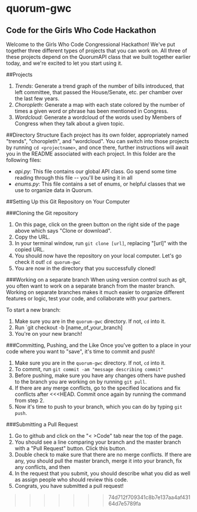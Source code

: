 # quorum-gwc
## Code for the Girls Who Code Hackathon

Welcome to the Girls Who Code Congressional Hackathon! We've put together three different types of projects that you can work on. All three of these projects depend on the QuorumAPI class that we built together earlier today, and we're excited to let you start using it.

##Projects

1. *Trends*: Generate a trend graph of the number of bills introduced, that left committee, that passed the House/Senate, etc. per chamber over the last few years.
2. *Choropleth*: Generate a map with each state colored by the number of times a given word or phrase has been mentioned in Congress.
3. *Wordcloud*: Generate a wordcloud of the words used by Members of Congress when they talk about a given topic.

##Directory Structure
Each project has its own folder, appropriately named "trends", "choropleth", and "wordcloud". You can switch into those projects by running `cd <projectname>`, and once there, further instructions will await you in the README associated with each project. In this folder are the following files:

- *api.py*: This file contains our global API class. Go spend some time reading through this file -- you'll be using it in all
- *enums.py*: This file contains a set of enums, or helpful classes that we use to organize data in Quorum.

##Setting Up this Git Repository on Your Computer

###Cloning the Git repository
1. On this page, click on the green button on the right side of the page above which says "Clone or download".
2. Copy the URL.
3. In your terminal window, run `git clone [url]`, replacing "[url]" with the copied URL.
4. You should now have the repository on your local computer. Let's go check it out! `cd quorum-gwc`
5. You are now in the directory that you successfully cloned!

###Working on a separate branch
When using version control such as git, you often want to work on a separate branch from the master branch. Working on separate branches makes it much easier to organize different features or logic, test your code, and collaborate with your partners.

To start a new branch:
1. Make sure you are in the `quorum-gwc` directory. If not, `cd` into it.
2. Run `git checkout -b [name_of_your_branch]
3. You're on your new branch!

###Committing, Pushing, and the Like
Once you've gotten to a place in your code where you want to "save", it's time to commit and push!

1. Make sure you are in the `quorum-gwc` directory. If not, `cd` into it.
2. To commit, run `git commit -am "message describing commit"`
3. Before pushing, make sure you have any changes others have pushed to the branch you are working on by running `git pull`.
4. If there are any merge conflicts, go to the specified locations and fix conflicts after <<<HEAD. Commit once again by running the command from step 2.
5. Now it's time to push to your branch, which you can do by typing `git push`.

###Submitting a Pull Request
1. Go to github and click on the "< >Code" tab near the top of the page.
2. You should see a line comparing your branch and the master branch with a "Pull Request" button. Click this button.
3. Double check to make sure that there are no merge conflicts. If there are any, you should pull the master branch, merge it into your branch, fix any conflicts, and then
4. In the request that you submit, you should describe what you did as well as assign people who should review this code.
5. Congrats, you have submitted a pull request!

>>>>>>> 74d712f709341c8b7e137aa4af43164d7e5789fa
